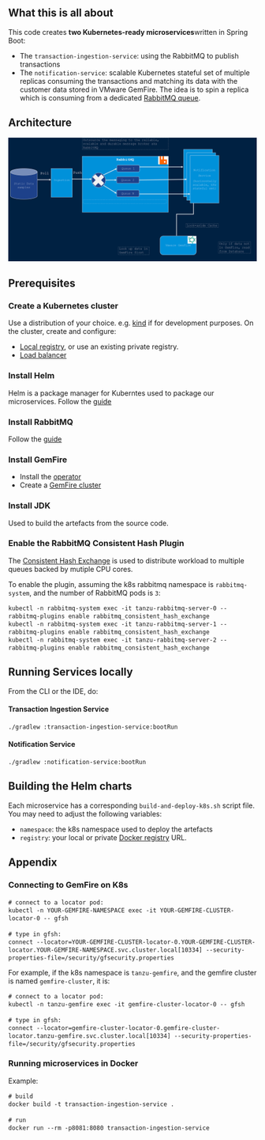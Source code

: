 ## What this is all about
This code creates **two Kubernetes-ready microservices**written in Spring Boot:
* The `transaction-ingestion-service`: using the RabbitMQ to publish transactions
* The  `notification-service`: scalable Kubernetes stateful set of multiple replicas consuming the transactions and matching its data with the customer data stored in VMware GemFire. The idea is to spin a replica which is consuming from a dedicated [RabbitMQ queue](https://www.rabbitmq.com/queues.html).

## Architecture
![Architecture](Docs/architecture.png)

## Prerequisites

### Create a Kubernetes cluster
Use a distribution of your choice. e.g. [kind](https://kind.sigs.k8s.io/) if for development purposes.
On the cluster, create and configure:
* [Local registry](https://kind.sigs.k8s.io/docs/user/local-registry/), or use an existing private registry.
* [Load balancer](https://kind.sigs.k8s.io/docs/user/loadbalancer/)

### Install Helm
Helm is a package manager for Kuberntes used to package our microservices.
Follow the [guide](https://helm.sh/docs/intro/install/)

### Install RabbitMQ
Follow the [guide](https://docs.vmware.com/en/VMware-RabbitMQ-for-Kubernetes/1/rmq/installation.html)

### Install GemFire
* Install the [operator](https://docs.vmware.com/en/VMware-GemFire-for-Kubernetes/2.3/gf-k8s/install.html)
* Create a [GemFire cluster](https://docs.vmware.com/en/VMware-GemFire-for-Kubernetes/2.3/gf-k8s/create-and-delete.html)

### Install JDK
Used to build the artefacts from the source code.

### Enable the RabbitMQ Consistent Hash Plugin
The [Consistent Hash Exchange](https://github.com/rabbitmq/rabbitmq-consistent-hash-exchange) is used to distribute workload to multiple queues backed by mutiple CPU cores.

To enable the plugin, assuming the k8s rabbitmq namespace is `rabbitmq-system`, and the number of RabbitMQ pods is `3`:
```
kubectl -n rabbitmq-system exec -it tanzu-rabbitmq-server-0 -- rabbitmq-plugins enable rabbitmq_consistent_hash_exchange
kubectl -n rabbitmq-system exec -it tanzu-rabbitmq-server-1 -- rabbitmq-plugins enable rabbitmq_consistent_hash_exchange
kubectl -n rabbitmq-system exec -it tanzu-rabbitmq-server-2 -- rabbitmq-plugins enable rabbitmq_consistent_hash_exchange
```

## Running Services locally
From the CLI or the IDE, do:
#### Transaction Ingestion Service
```
./gradlew :transaction-ingestion-service:bootRun
```
#### Notification Service
```
./gradlew :notification-service:bootRun
```

## Building the Helm charts
Each microservice has a corresponding `build-and-deploy-k8s.sh` script file.
You may need to adjust the following variables:
* `namespace`: the k8s namespace used to deploy the artefacts
* `registry`: your local or private [Docker registry](https://docs.docker.com/registry/) URL.

## Appendix
### Connecting to GemFire on K8s
```
# connect to a locator pod:
kubectl -n YOUR-GEMFIRE-NAMESPACE exec -it YOUR-GEMFIRE-CLUSTER-locator-0 -- gfsh

# type in gfsh:
connect --locator=YOUR-GEMFIRE-CLUSTER-locator-0.YOUR-GEMFIRE-CLUSTER-locator.YOUR-GEMFIRE-NAMESPACE.svc.cluster.local[10334] --security-properties-file=/security/gfsecurity.properties

```
For example, if the k8s namespace is `tanzu-gemfire`, and the gemfire cluster is named `gemfire-cluster`, it is:
```
# connect to a locator pod:
kubectl -n tanzu-gemfire exec -it gemfire-cluster-locator-0 -- gfsh

# type in gfsh:
connect --locator=gemfire-cluster-locator-0.gemfire-cluster-locator.tanzu-gemfire.svc.cluster.local[10334] --security-properties-file=/security/gfsecurity.properties
```

### Running microservices in Docker
Example:
```
# build
docker build -t transaction-ingestion-service .

# run
docker run --rm -p8081:8080 transaction-ingestion-service
```
